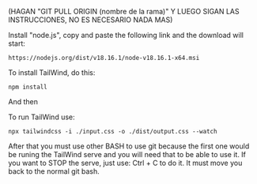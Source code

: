 (HAGAN "GIT PULL ORIGIN (nombre de la rama)" Y LUEGO SIGAN LAS INSTRUCCIONES, NO ES NECESARIO NADA MAS)

Install "node.js", copy and paste the following link and the download will start:

```
https://nodejs.org/dist/v18.16.1/node-v18.16.1-x64.msi
```

To install TailWind, do this:

```
npm install
```

And then

To run TailWind use:

```
npx tailwindcss -i ./input.css -o ./dist/output.css --watch
```
After that you must use other BASH to use git because the first one would be runing the TailWind serve and you will need that to 
be able to use it.
If you want to STOP the serve, just use: Ctrl + C to do it. It must move you back to the normal git bash. 

